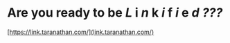 # Are you ready to be _L_ i _n_ k _i_ f _i_ e _d_ _???_

[https://link.taranathan.com/](link.taranathan.com/)
